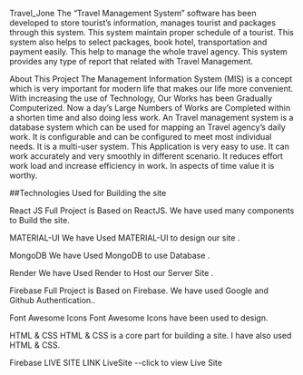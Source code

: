Travel_Jone
The “Travel Management System” software has been developed to store tourist’s information, manages tourist and packages through this system. This system maintain proper schedule of a tourist. This system also helps to select packages, book hotel, transportation and payment easily. This help to manage the whole travel agency. This system provides any type of report that related with Travel Management.

About This Project
The Management Information System (MIS) is a concept which is very important for modern life that makes our life more convenient. With increasing the use of Technology, Our Works has been Gradually Computerized. Now a day’s Large Numbers of Works are Completed within a shorten time and also doing less work. An Travel management system is a database system which can be used for mapping an Travel agency’s daily work. It is configurable and can be configured to meet most individual needs. It is a multi-user system. This Application is very easy to use. It can work accurately and very smoothly in different scenario. It reduces effort work load and increase efficiency in work. In aspects of time value it is worthy.

##Technologies Used for Building the site

React JS 
Full Project is Based on ReactJS. We have used many components to Build the site.

MATERIAL-UI
We have Used MATERIAL-UI to design our site .

MongoDB
We have Used MongoDB to use Database .

Render 
We have Used Render to Host our Server Site .

Firebase 
Full Project is Based on Firebase. We have used Google and Github Authentication..

Font Awesome Icons
Font Awesome Icons have been used to design.

HTML & CSS
HTML & CSS is a core part for building a site. I have also used HTML & CSS.

Firebase LIVE SITE LINK
LiveSite --click to view Live Site